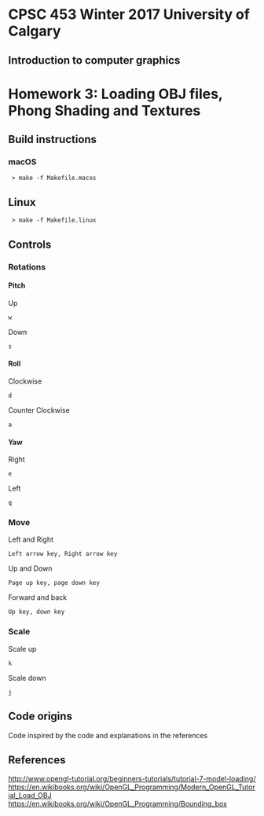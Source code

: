 # CPSC 453 Winter 2017 University of Calgary
## Introduction to computer graphics


# Homework 3: Loading OBJ files, Phong Shading and Textures

## Build instructions
### macOS
```
 > make -f Makefile.macos
```

## Linux
```
 > make -f Makefile.linux
```

## Controls
### Rotations
#### Pitch
Up
```
w
```
Down
```
s
```
#### Roll
Clockwise
```
d
```
Counter Clockwise
```
a
```
#### Yaw
Right
```
e
```
Left
```
q
```
### Move
Left and Right
```
Left arrow key, Right arrow key
```
Up and Down
```
Page up key, page down key
```
Forward and back
```
Up key, down key
```
### Scale
Scale up
```
k
```
Scale down
```
j
```
## Code origins
Code inspired by the code and explanations in the references

## References
http://www.opengl-tutorial.org/beginners-tutorials/tutorial-7-model-loading/
https://en.wikibooks.org/wiki/OpenGL_Programming/Modern_OpenGL_Tutorial_Load_OBJ
https://en.wikibooks.org/wiki/OpenGL_Programming/Bounding_box
